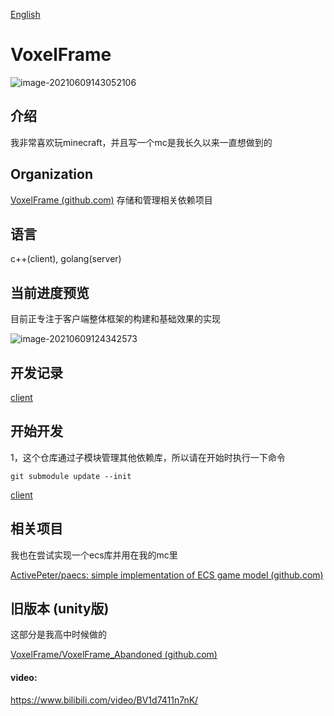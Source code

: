 [English](./README.md)

# VoxelFrame

![image-20210609143052106](https://hanbaoaaa.xyz/tuchuang/images/2021/06/09/image-20210609143052106.png)

## 介绍

我非常喜欢玩minecraft，并且写一个mc是我长久以来一直想做到的

## Organization

[VoxelFrame (github.com)](https://github.com/VoxelFrame)   存储和管理相关依赖项目

## 语言

c++(client), golang(server)

## 当前进度预览

目前正专注于客户端整体框架的构建和基础效果的实现

![image-20210609124342573](https://hanbaoaaa.xyz/tuchuang/images/2021/06/09/image-20210609124342573.png)

## 开发记录

[client](./CppClient/markdown/record.md)

## 开始开发

1，这个仓库通过子模块管理其他依赖库，所以请在开始时执行一下命令

```
git submodule update --init
```

[client](./CppClient/markdown/start.md)

## 相关项目

我也在尝试实现一个ecs库并用在我的mc里

[ActivePeter/paecs: simple implementation of ECS game model (github.com)](https://github.com/ActivePeter/paecs)

## 旧版本 (unity版)

这部分是我高中时候做的

[VoxelFrame/VoxelFrame_Abandoned (github.com)](https://github.com/VoxelFrame/VoxelFrame_Abandoned)

#### video:

https://www.bilibili.com/video/BV1d7411n7nK/